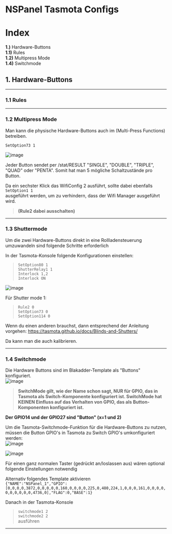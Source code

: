 # NSPanel Tasmota Configs

# Index
**1.)** Hardware-Buttons  
**1.1)**    Rules  
**1.2)**    Multipress Mode  
**1.4)**    Switchmode


## 1. Hardware-Buttons

***

### 1.1  Rules

***

### 1.2  Multipress Mode

Man kann die physische Hardware-Buttons auch im (Multi-Press Functions) betreiben.  

`SetOption73 1`  

![image](https://user-images.githubusercontent.com/102996011/189387787-664790aa-6db2-4322-98e3-6de77f4062fe.png)  

Jeder Button sendet per /stat/RESULT "SINGLE", "DOUBLE", "TRIPLE", "QUAD" oder "PENTA". Somit hat man 5 mögliche Schaltzustände pro Button.  

Da ein sechster Klick das WifiConfig 2 ausführt, sollte dabei ebenfalls  
`SetOption1 1`  
ausgeführt werden, um zu verhindern, dass der Wifi Manager ausgeführt wird.  

> **(Rule2 dabei ausschalten)**

***

### 1.3  Shuttermode

Um die zwei Hardware-Buttons direkt in eine Rollladensteuerung umzuwandeln sind folgende Schritte erforderlich 

In der Tasmota-Konsole folgende Konfigurationen einstellen:
> `SetOption80 1`  
> `ShutterRelay1 1`  
> `Interlock 1,2`  
> `Interlock ON`  

![image](https://user-images.githubusercontent.com/102996011/189386244-7d4fa7d3-de96-4608-975d-8c5853e2e721.png)

Für Shutter mode 1:
> `Rule2 0`  
> `SetOption73 0`  
> `SetOption114 0`  

Wenn du einen anderen brauchst, dann entsprechend der Anleitung vorgehen:
https://tasmota.github.io/docs/Blinds-and-Shutters/

Da kann man die auch kalibrieren.

***

### 1.4  Switchmode

Die Hardware Buttons sind im Blakadder-Template als "Buttons" konfiguriert.  
![image](https://user-images.githubusercontent.com/102996011/189384620-7bd59a70-d807-451b-84d3-bf40b9b0c1d8.png)

> **SwitchMode gilt, wie der Name schon sagt, NUR für GPIO, das in Tasmota als Switch<x>-Komponente konfiguriert ist. SwitchMode hat KEINEN Einfluss auf das Verhalten von GPIO, das als Button<x>-Komponenten konfiguriert ist.**

**Der GPIO14 und der GPIO27 sind "Button<x>" (x=1 und 2)**

Um die Tasmota-Switchmode-Funktion für die Hardware-Buttons zu nutzen, müssen die Button GPIO's in Tasmota zu Switch GPIO's umkonfiguriert werden:  
![image](https://user-images.githubusercontent.com/102996011/189382319-3830b438-2e4c-40c8-930e-46177d48b146.png)  

![image](https://user-images.githubusercontent.com/102996011/189382449-5d870f37-10b8-4f59-8ea1-8a38aa8d3a0b.png)  

Für einen ganz normalen Taster (gedrückt an/loslassen aus) wären optional folgende Einstellungen notwendig  

Alternativ folgendes Template aktivieren  
`{"NAME":"NSPanel_1","GPIO":[0,0,0,0,3872,0,0,0,0,0,160,0,0,0,0,225,0,480,224,1,0,0,0,161,0,0,0,0,0,0,0,0,0,0,4736,0],"FLAG":0,"BASE":1}`  

Danach in der Tasmota-Konsole  
> `switchmode1 2`  
> `switchmode2 2`  
ausführen  

***

